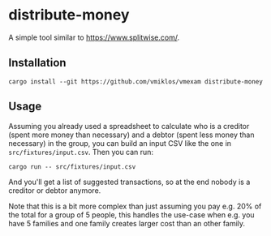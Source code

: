 # distribute-money

A simple tool similar to <https://www.splitwise.com/>.

## Installation

```
cargo install --git https://github.com/vmiklos/vmexam distribute-money
```

## Usage

Assuming you already used a spreadsheet to calculate who is a creditor (spent more money than
necessary) and a debtor (spent less money than necessary) in the group, you can build an input CSV
like the one in `src/fixtures/input.csv`. Then you can run:

```
cargo run -- src/fixtures/input.csv
```

And you'll get a list of suggested transactions, so at the end nobody is a creditor or debtor
anymore.

Note that this is a bit more complex than just assuming you pay e.g. 20% of the total for a group of
5 people, this handles the use-case when e.g. you have 5 families and one family creates larger cost
than an other family.
